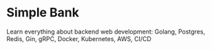 # Simple Bank
Learn everything about backend web development: Golang, Postgres, Redis, Gin, gRPC, Docker, Kubernetes, AWS, CI/CD
